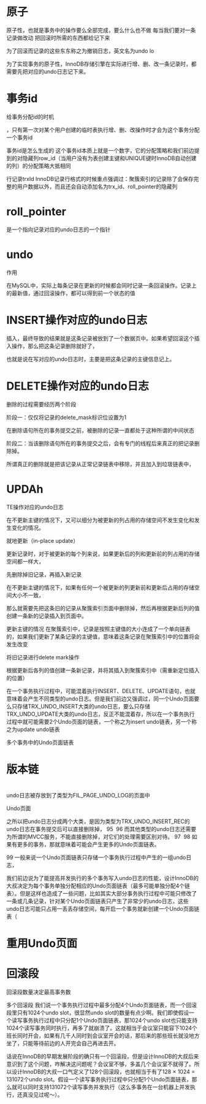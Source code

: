 # 原子

原子性，也就是事务中的操作要么全部完成，要么什么也不做
每当我们要对一条记录做改动
把回滚时所需的东西都给记下来

为了回滚而记录的这些东东称之为撤销日志，英文名为undo lo

为了实现事务的原子性，InnoDB存储引擎在实际进行增、删、改一条记录时，都需要先把对应的undo日志记下来。


# 事务id


给事务分配id的时机

，只有第一次对某个用户创建的临时表执行增、删、改操作时才会为这个事务分配一个事务id


事务id是怎么生成的
这个事务id本质上就是一个数字，它的分配策略和我们前边提到的对隐藏列row_id（当用户没有为表创建主键和UNIQUE键时InnoDB自动创建的列）的分配策略大抵相同

行记录trxId
InnoDB记录行格式的时候重点强调过：聚簇索引的记录除了会保存完整的用户数据以外，而且还会自动添加名为trx_id、roll_pointer的隐藏列


# roll_pointer

是一个指向记录对应的undo日志的一个指针


# undo

作用

在MySQL中，实际上每条记录在更新的时候都会同时记录一条回滚操作。记录上的最新值，通过回滚操作，都可以得到前一个状态的值



# INSERT操作对应的undo日志

插入，最终导致的结果就是这条记录被放到了一个数据页中。如果希望回滚这个插入操作，那么把这条记录删除就好了，

也就是说在写对应的undo日志时，主要是把这条记录的主键信息记上。


# DELETE操作对应的undo日志



删除的过程需要经历两个阶段

阶段一：仅仅将记录的delete_mask标识位设置为1

在删除语句所在的事务提交之前，被删除的记录一直都处于这种所谓的中间状态

阶段二：当该删除语句所在的事务提交之后，会有专门的线程后来真正的把记录删除掉。

所谓真正的删除就是把该记录从正常记录链表中移除，并且加入到垃圾链表中，



# UPDAh





TE操作对应的undo日志


在不更新主键的情况下，又可以细分为被更新的列占用的存储空间不发生变化和发生变化的情况。


就地更新（in-place update）

更新记录时，对于被更新的每个列来说，如果更新后的列和更新前的列占用的存储空间都一样大，

先删除掉旧记录，再插入新记录

在不更新主键的情况下，如果有任何一个被更新的列更新前和更新后占用的存储空间大小不一致，

那么就需要先把这条旧的记录从聚簇索引页面中删除掉，然后再根据更新后列的值创建一条新的记录插入到页面中。


更新主键的情况
在聚簇索引中，记录是按照主键值的大小连成了一个单向链表的，如果我们更新了某条记录的主键值，意味着这条记录在聚簇索引中的位置将会发生改变

将旧记录进行delete mark操作

根据更新后各列的值创建一条新记录，并将其插入到聚簇索引中（需重新定位插入的位置）



在一个事务执行过程中，可能混着执行INSERT、DELETE、UPDATE语句，也就意味着会产生不同类型的undo日志。但是我们前边又强调过，同一个Undo页面要么只存储TRX_UNDO_INSERT大类的undo日志，要么只存储TRX_UNDO_UPDATE大类的undo日志，反正不能混着存，所以在一个事务执行过程中就可能需要2个Undo页面的链表，一个称之为insert undo链表，另一个称之为update undo链表

多个事务中的Undo页面链表


# 版本链



# 

undo日志被存放到了类型为FIL_PAGE_UNDO_LOG的页面中  

Undo页面

之所以把undo日志分成两个大类，是因为类型为TRX_UNDO_INSERT_REC的undo日志在事务提交后可以直接删除掉，
95
​
96
而其他类型的undo日志还需要为所谓的MVCC服务，不能直接删除掉，对它们的处理需要区别对待。
97
​
98
如果有更多的事务，那就意味着可能会产生更多的Undo页面链表。


99 一般来说一个Undo页面链表只存储一个事务执行过程中产生的一组undo日志，


我们前边说为了能提高并发执行的多个事务写入undo日志的性能，设计InnoDB的大叔决定为每个事务单独分配相应的Undo页面链表（最多可能单独分配4个链表）。但是这样也造成了一些问题，比如其实大部分事务执行过程中可能只修改了一条或几条记录，针对某个Undo页面链表只产生了非常少的undo日志，这些undo日志可能只占用一丢丢存储空间，每开启一个事务就新创建一个Undo页面链表（


# 重用Undo页面








# 回滚段


回滚段数量决定最高事务数

多个回滚段
我们说一个事务执行过程中最多分配4个Undo页面链表，而一个回滚段里只有1024个undo slot，很显然undo slot的数量有点少啊。我们即使假设一个读写事务执行过程中只分配1个Undo页面链表，那1024个undo slot也只能支持1024个读写事务同时执行，再多了就崩溃了。这就相当于会议室只能容下1024个班长同时开会，如果有几千人同时到会议室开会的话，那后来的那些班长就没地方坐了，只能等待前边的人开完会自己再进去开。

话说在InnoDB的早期发展阶段的确只有一个回滚段，但是设计InnoDB的大叔后来意识到了这个问题，咋解决这问题呢？会议室不够，多盖几个会议室不就得了。所以设计InnoDB的大叔一口气定义了128个回滚段，也就相当于有了128 × 1024 = 131072个undo slot。假设一个读写事务执行过程中只分配1个Undo页面链表，那么就可以同时支持131072个读写事务并发执行（这么多事务在一台机器上并发执行，还真没见过呢～）。




